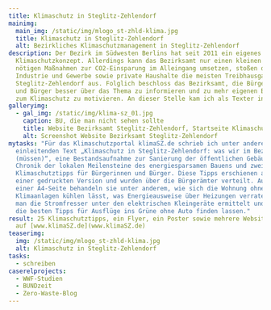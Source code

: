 ```yaml
---
title: Klimaschutz in Steglitz-Zehlendorf
mainimg:
  main_img: /static/img/mlogo_st-zhld-klima.jpg
  title: Klimaschutz in Steglitz-Zehlendorf
  alt: Bezirkliches Klimaschutzmanagement in Steglitz-Zehlendorf
description: Der Bezirk im Südwesten Berlins hat seit 2011 ein eigenes
  Klimaschutzkonzept. Allerdings kann das Bezirksamt nur einen kleinen Teil der
  nötigen Maßnahmen zur CO2-Einsparung im Alleingang umsetzen, stoßen doch
  Industrie und Gewerbe sowie private Haushalte die meisten Treibhausgase in
  Steglitz-Zehlendorf aus. Folglich beschloss das Bezirksamt, die Bürgerinnen
  und Bürger besser über das Thema zu informieren und zu mehr eigenen Beiträgen
  zum Klimaschutz zu motivieren. An dieser Stelle kam ich als Texter ins Spiel.
galleryimg:
  - gal_img: /static/img/klima-sz_01.jpg
    caption: BU, die man nicht sehen sollte
    title: Website Bezirksamt Steglitz-Zehlendorf, Startseite Klimaschutz
    alt: Screenshot Website Bezirksamt Steglitz-Zehlendorf
mytasks: "Für das Klimaschutzportal klimaSZ.de schrieb ich unter anderem den
  einleitenden Text „Klimaschutz in Steglitz-Zehlendorf: was wir im Bezirk tun
  (müssen)“, eine Bestandsaufnahme zur Sanierung der öffentlichen Gebäude, eine
  Chronik der lokalen Meilensteine des energiesparsamen Bauens und zwei Dutzend
  Klimaschutztipps für Bürgerinnen und Bürger. Diese Tipps erschienen auch in
  einer gedruckten Version und wurden über die Bürgerämter verteilt. Auf jeweils
  einer A4-Seite behandeln sie unter anderem, wie sich die Wohnung ohne
  Klimaanlagen kühlen lässt, was Energieausweise über Heizungen verraten, wie
  man die Stromfresser unter den elektrischen Kleingeräte ermittelt und wo sich
  die besten Tipps für Ausflüge ins Grüne ohne Auto finden lassen."
result: 25 Klimaschutztipps, ein Flyer, ein Poster sowie mehrere Websitetexte
  auf [www.klimaSZ.de](www.klimaSZ.de)
teaserimg:
  img: /static/img/mlogo_st-zhld-klima.jpg
  alt: Klimaschutz in Steglitz-Zehlendorf
tasks:
  - schreiben
caserelprojects:
  - WWF-Studien
  - BUNDzeit
  - Zero-Waste-Blog
---
```

